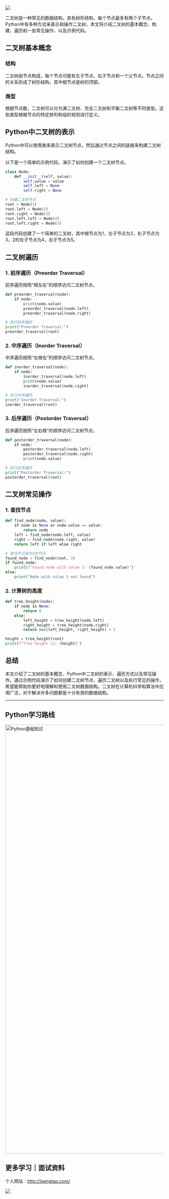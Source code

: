 ![](https://p.ipic.vip/cfnkto.png)

二叉树是一种常见的数据结构，具有树形结构，每个节点最多有两个子节点。Python中有多种方式来表示和操作二叉树，本文将介绍二叉树的基本概念、构建、遍历和一些常见操作，以及示例代码。

## 二叉树基本概念

### 结构

二叉树由节点构成，每个节点可能有左子节点、右子节点和一个父节点。节点之间的关系形成了树形结构，其中根节点是树的顶部。

### 类型

根据节点数，二叉树可以分为满二叉树、完全二叉树和平衡二叉树等不同类型。这些类型根据节点的特定排列和组织规则进行定义。

## Python中二叉树的表示

Python中可以使用类来表示二叉树节点，然后通过节点之间的链接来构建二叉树结构。

以下是一个简单的示例代码，演示了如何创建一个二叉树节点。

```python
class Node:
    def __init__(self, value):
        self.value = value
        self.left = None
        self.right = None

# 创建二叉树节点
root = Node(1)
root.left = Node(2)
root.right = Node(3)
root.left.left = Node(4)
root.left.right = Node(5)
```

这段代码创建了一个简单的二叉树，其中根节点为1，左子节点为2，右子节点为3，2的左子节点为4，右子节点为5。

## 二叉树遍历

### 1. 前序遍历（Preorder Traversal）

前序遍历按照“根左右”的顺序访问二叉树节点。

```python
def preorder_traversal(node):
    if node:
        print(node.value)
        preorder_traversal(node.left)
        preorder_traversal(node.right)

# 执行前序遍历
print("Preorder Traversal:")
preorder_traversal(root)
```

### 2. 中序遍历（Inorder Traversal）

中序遍历按照“左根右”的顺序访问二叉树节点。

```python
def inorder_traversal(node):
    if node:
        inorder_traversal(node.left)
        print(node.value)
        inorder_traversal(node.right)

# 执行中序遍历
print("Inorder Traversal:")
inorder_traversal(root)
```

### 3. 后序遍历（Postorder Traversal）

后序遍历按照“左右根”的顺序访问二叉树节点。

```python
def postorder_traversal(node):
    if node:
        postorder_traversal(node.left)
        postorder_traversal(node.right)
        print(node.value)

# 执行后序遍历
print("Postorder Traversal:")
postorder_traversal(root)
```

## 二叉树常见操作

### 1. 查找节点

```python
def find_node(node, value):
    if node is None or node.value == value:
        return node
    left = find_node(node.left, value)
    right = find_node(node.right, value)
    return left if left else right

# 查找节点值为3的节点
found_node = find_node(root, 3)
if found_node:
    print(f"Found node with value 3: {found_node.value}")
else:
    print("Node with value 3 not found")
```

### 2. 计算树的高度

```python
def tree_height(node):
    if node is None:
        return 0
    else:
        left_height = tree_height(node.left)
        right_height = tree_height(node.right)
        return max(left_height, right_height) + 1

height = tree_height(root)
print(f"Tree height is: {height}")
```

## 总结

本文介绍了二叉树的基本概念、Python中二叉树的表示、遍历方式以及常见操作。通过示例代码演示了如何创建二叉树节点、遍历二叉树以及执行常见的操作，希望能帮助你更好地理解和使用二叉树数据结构。二叉树在计算机科学和算法中应用广泛，对于解决许多问题都是十分有效的数据结构。

--- 

## Python学习路线

<img width="1357" alt="Python基础知识" src="https://github.com/sitinme/Python_study/assets/5089397/5df21811-fd10-43c1-9066-1b192262b268">

## 更多学习｜面试资料

个人网站：http://ipengtao.com/

![](https://p.ipic.vip/knbt3a.png)
